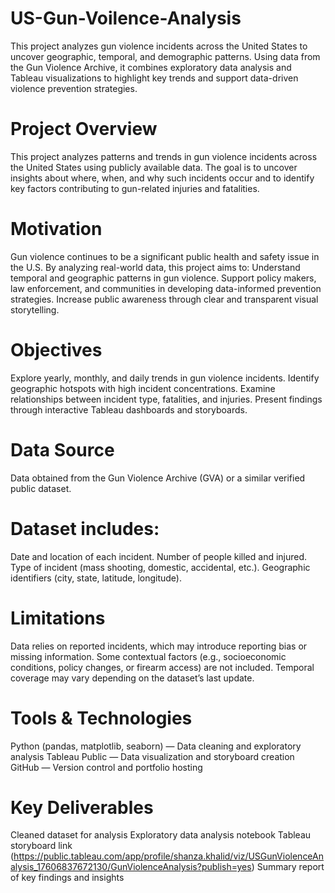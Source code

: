 # US-Gun-Voilence-Analysis
This project analyzes gun violence incidents across the United States to uncover geographic, temporal, and demographic patterns. Using data from the Gun Violence Archive, it combines exploratory data analysis and Tableau visualizations to highlight key trends and support data-driven violence prevention strategies.

# Project Overview
This project analyzes patterns and trends in gun violence incidents across the United States using publicly available data.
The goal is to uncover insights about where, when, and why such incidents occur and to identify key factors contributing to gun-related injuries and fatalities.

# Motivation
Gun violence continues to be a significant public health and safety issue in the U.S.
By analyzing real-world data, this project aims to:
Understand temporal and geographic patterns in gun violence.
Support policy makers, law enforcement, and communities in developing data-informed prevention strategies.
Increase public awareness through clear and transparent visual storytelling.

# Objectives
Explore yearly, monthly, and daily trends in gun violence incidents.
Identify geographic hotspots with high incident concentrations.
Examine relationships between incident type, fatalities, and injuries.
Present findings through interactive Tableau dashboards and storyboards.

# Data Source
Data obtained from the Gun Violence Archive (GVA) or a similar verified public dataset.

# Dataset includes:
Date and location of each incident.
Number of people killed and injured.
Type of incident (mass shooting, domestic, accidental, etc.).
Geographic identifiers (city, state, latitude, longitude).

# Limitations
Data relies on reported incidents, which may introduce reporting bias or missing information.
Some contextual factors (e.g., socioeconomic conditions, policy changes, or firearm access) are not included.
Temporal coverage may vary depending on the dataset’s last update.

# Tools & Technologies
Python (pandas, matplotlib, seaborn) — Data cleaning and exploratory analysis
Tableau Public — Data visualization and storyboard creation
GitHub — Version control and portfolio hosting

# Key Deliverables
Cleaned dataset for analysis
Exploratory data analysis notebook
Tableau storyboard link (https://public.tableau.com/app/profile/shanza.khalid/viz/USGunViolenceAnalysis_17606837672130/GunViolenceAnalysis?publish=yes)
Summary report of key findings and insights
